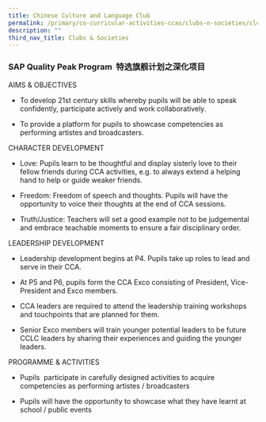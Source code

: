 ```yaml
---
title: Chinese Culture and Language Club
permalink: /primary/co-curricular-activities-ccas/clubs-n-societies/clcc-mass-communication/
description: ""
third_nav_title: Clubs & Societies
---
```

### SAP Quality Peak Program  特选旗舰计划之深化项目

AIMS & OBJECTIVES

*   To develop 21st century skills whereby pupils will be able to speak confidently, participate actively and work collaboratively.
    
*   To provide a platform for pupils to showcase competencies as performing artistes and broadcasters.
    
  
CHARACTER DEVELOPMENT 

*   Love: Pupils learn to be thoughtful and display sisterly love to their fellow friends during CCA activities, e.g. to always extend a helping hand to help or guide weaker friends.
    
*   Freedom: Freedom of speech and thoughts. Pupils will have the opportunity to voice their thoughts at the end of CCA sessions.
    
*   Truth/Justice: Teachers will set a good example not to be judgemental and embrace teachable moments to ensure a fair disciplinary order.
    
 
LEADERSHIP DEVELOPMENT 

*   Leadership development begins at P4. Pupils take up roles to lead and serve in their CCA.   
    
*   At P5 and P6, pupils form the CCA Exco consisting of President, Vice-President and Exco members. 
    
*   CCA leaders are required to attend the leadership training workshops and touchpoints that are planned for them. 
    
*   Senior Exco members will train younger potential leaders to be future CCLC leaders by sharing their experiences and guiding the younger leaders.
    
 
PROGRAMME & ACTIVITIES

*   Pupils  participate in carefully designed activities to acquire competencies as performing artistes / broadcasters
    
*   Pupils will have the opportunity to showcase what they have learnt at school / public events